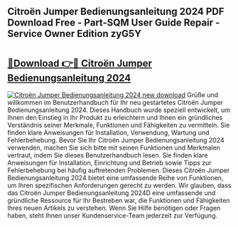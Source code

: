 ## Citroën Jumper Bedienungsanleitung 2024 PDF Download Free - Part-SQM User Guide Repair - Service Owner Edition zyG5Y

# <h2><a href="http://df00hp.blite.top/?on=Citro%c3%abn+Jumper+Bedienungsanleitung+2024">🔗Download 👉🔴 Citroën Jumper Bedienungsanleitung 2024</a></h2>

[![Citroën Jumper Bedienungsanleitung 2024 new download](https://i.imgur.com/lujVjoI.png)](http://df00hp.blite.top/?on=Citro%c3%abn+Jumper+Bedienungsanleitung+2024)
Grüße und willkommen im Benutzerhandbuch für Ihr neu gestartetes Citroën Jumper Bedienungsanleitung 2024. Dieses Handbuch wurde speziell entwickelt, um Ihnen den Einstieg in Ihr Produkt zu erleichtern und Ihnen ein gründliches Verständnis seiner Merkmale, Funktionen und Fähigkeiten zu vermitteln. Sie finden klare Anweisungen für Installation, Verwendung, Wartung und Fehlerbehebung. Bevor Sie Ihr Citroën Jumper Bedienungsanleitung 2024 verwenden, machen Sie sich bitte mit seinen Funktionen und Merkmalen vertraut, indem Sie dieses Benutzerhandbuch lesen. Sie finden klare Anweisungen für Installation, Einrichtung und Betrieb sowie Tipps zur Fehlerbehebung bei häufig auftretenden Problemen. Dieses Citroën Jumper Bedienungsanleitung 2024 bietet eine umfassende Reihe von Funktionen, um Ihren spezifischen Anforderungen gerecht zu werden. Wir glauben, dass das Citroën Jumper Bedienungsanleitung 2024D eine umfassende und gründliche Ressource für Ihr Bestreben war, die Funktionen und Fähigkeiten Ihres neuen Artikels zu verstehen. Wenn Sie Hilfe benötigen oder Fragen haben, steht Ihnen unser Kundenservice-Team jederzeit zur Verfügung.
